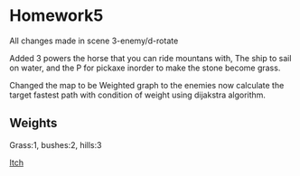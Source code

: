 # Homework5

All changes made in scene 3-enemy/d-rotate

Added 3 powers the horse that you can ride mountans with, The ship to sail on water, and the P for pickaxe inorder to make the stone become grass.

Changed the map to be Weighted graph to the enemies now calculate the target fastest path with condition of weight using dijakstra algorithm.

## Weights

Grass:1, bushes:2, hills:3

[Itch](https://tornifrog.itch.io/homework5-withdijakstra-3powers)
